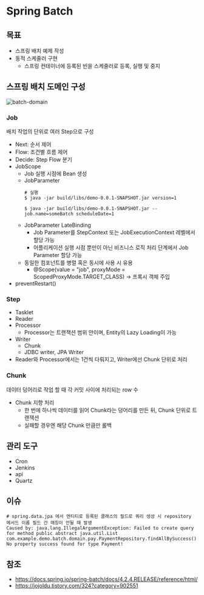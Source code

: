# Spring Batch

## 목표
- 스프링 배치 예제 작성
- 동적 스케줄러 구현
    - 스프링 컨테이너에 등록된 빈을 스케줄러로 등록, 실행 및 중지 

## 스프링 배치 도메인 구성
![batch-domain](https://docs.spring.io/spring-batch/docs/4.2.4.RELEASE/reference/html/images/spring-batch-reference-model.png)

### Job
배치 작업의 단위로 여러 Step으로 구성
- Next: 순서 제어 
- Flow: 조건별 흐름 제어
- Decide: Step Flow 분기
- JobScope
    - Job 실행 시점에 Bean 생성
    - JobParameter
        ```
      # 실행 
      $ java -jar build/libs/demo-0.0.1-SNAPSHOT.jar version=1
      
      $ java -jar build/libs/demo-0.0.1-SNAPSHOT.jar --job.name=someBatch scheduleDate=1
      ```
    - JobParameter LateBinding
        - Job Parameter를 StepContext 또는 JobExecutionContext 레벨에서 할당 가능
        - 어플리케이션 실행 시점 뿐만이 아닌 비즈니스 로직 처리 단계에서 Job Parameter 할당 가능
    - 동일한 컴포넌트를 병렬 혹은 동시에 사용 시 유용
        - @Scope(value = "job", proxyMode = ScopedProxyMode.TARGET_CLASS) -> 프록시 객체 주입
- preventRestart()

### Step
- Tasklet
- Reader
- Processor
    - Processor는 트랜잭션 범위 안이며, Entity의 Lazy Loading이 가능
- Writer
    - Chunk
    - JDBC writer, JPA Writer
- Reader와 Processor에서는 1건씩 다뤄지고, Writer에선 Chunk 단위로 처리

### Chunk
데이터 덩어리로 작업 할 때 각 커밋 사이에 처리되는 row 수
- Chunk 지향 처리 
    - 한 번에 하나씩 데이터를 읽어 Chunk라는 덩어리를 만든 뒤, Chunk 단위로 트랜잭션
    - 실패할 경우엔 해당 Chunk 만큼만 롤백

## 관리 도구
- Cron
- Jenkins
- api
- Quartz


      
## 이슈
```
# spring.data.jpa 에서 엔티티로 등록된 클래스의 필드로 쿼리 생성 시 repository 메서드 이름 필드 간 매칭이 안될 때 발생 
Caused by: java.lang.IllegalArgumentException: Failed to create query for method public abstract java.util.List com.example.demo.batch.domain.pay.PaymentRepository.findAllBySuccess()! No property success found for type Payment!
```


## 참조
- https://docs.spring.io/spring-batch/docs/4.2.4.RELEASE/reference/html/
- https://jojoldu.tistory.com/324?category=902551